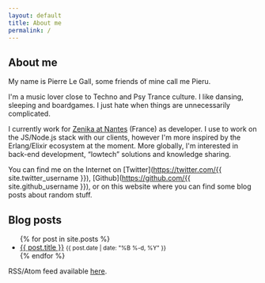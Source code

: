 ```yaml
---
layout: default
title: About me
permalink: /
---
```


## About me

My name is Pierre Le Gall, some friends of mine call me Pieru.

I'm a music lover close to Techno and Psy Trance culture. I like dansing, sleeping and boardgames. I just hate when things are unnecessarily complicated.

I currently work for [Zenika at Nantes](https://nantes.zenika.com/) (France) as developer. I use to work on the JS/Node.js stack with our clients, however I'm more inspired by the Erlang/Elixir ecosystem at the moment. More globally, I'm interested in back-end development, “lowtech” solutions and knowledge sharing.

You can find me on the Internet on [Twitter](https://twitter.com/{{ site.twitter_username }}), [Github](https://github.com/{{ site.github_username }}), or on this website where you can find some blog posts about random stuff.

## Blog posts

<ul>
  {% for post in site.posts %}
  <li>
    <a href="{{ post.url | prepend: site.baseurl }}">{{ post.title }}</a>
    <small class="hidden-xs">{{ post.date | date: "%B %-d, %Y" }}</small>
  </li>
  {% endfor %}
</ul>

<p class="rss-subscribe">RSS/Atom feed available <a href="{{ '/feed.xml' | relative_url }}">here</a>.</p>
